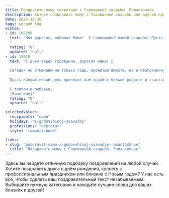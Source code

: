 ```yaml
---
title: Поздравить маму секретаря с Годовщиной свадьбы. Романтичное
description: Хотите поздравить маму с Годовщиной свадьбы или другим праздником? Наш ИИ создаст незабываемое поздравление, а вы обязательно выделитесь среди других.  
date: 2024-10-30
tags: second tag
wishes:
- id: 108296
  text: "Моя дорогая, любимая Мама!  С годовщиной вашей свадьбы! Пусть ваша любовь, такая же прекрасная и нежная, как в тот самый день, когда вы соединили свои сердца, будет вечной и сияющей, как драгоценный камень.  Пусть каждый день вашей совместной жизни будет наполнен счастьем, радостью и нежностью.  Ты — удивительный человек, секретарь по профессии и хранительница домашнего очага по призванию —  твоя любовь и забота — это самое дорогое, что у нас есть.  С праздником!
  "
  rating: "0"
  updated: "null"
- id: 15018
  text: "С днем вашей годовщины, дорогая мама! 🌹
  
  Сегодня мы отмечаем не только годы, прожитые вместе, но и безграничную любовь, которая связывает вас. Как секретарь, вы всегда надежно держите в руках наши семейные дела, и сегодня я хочу поблагодарить вас за вашу преданность и заботу.
  
  Пусть каждый новый день приносит вам вдвойне больше радости и счастья, а ваш союз становится только крепче и счастливее. Поздравляю вас с этим прекрасным днем и желаю, чтобы ваша любовь продолжала цвести, как самые яркие цветы!
  
  С теплом и любовью,
  [Ваше имя]"
  rating: "0"
  updated: "null"

selectedValues:
  recipients: "mamu"
  holidays: "s-godovshinoj-svavadby"
  professions: "sekretar"
  style: "romantichnoe"

links:
- slug: "pozdravit-mamu-s-godovshinoj-svavadby-romantichnoe"
  title: "Поздравить маму с Годовщиной свадьбы. Романтичное"
---
```


Здесь вы найдете отличную подборку поздравлений на любой случай.
Хотите поздравить друга с днём рождения, коллегу с профессиональным праздником или близких с Новым годом? У нас есть всё, чтобы сделать ваш поздравительный текст незабываемым. Выбирайте нужную категорию и находите лучшие слова для ваших близких и друзей!
